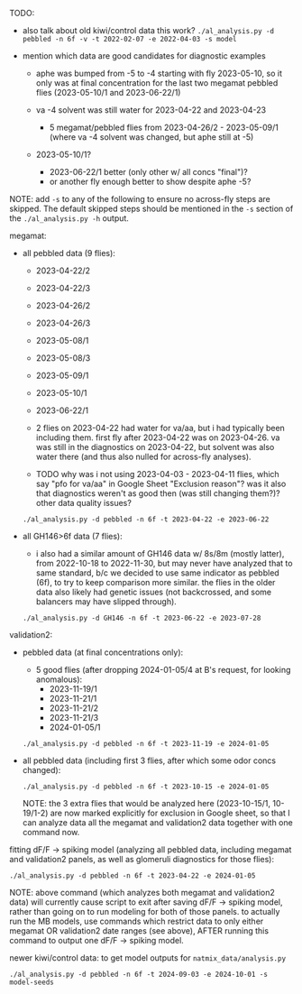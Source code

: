 TODO:
- also talk about old kiwi/control data
  this work?
  `./al_analysis.py -d pebbled -n 6f -v -t 2022-02-07 -e 2022-04-03 -s model`

- mention which data are good candidates for diagnostic examples
  - aphe was bumped from -5 to -4 starting with fly 2023-05-10, so it only was at final
    concentration for the last two megamat pebbled flies (2023-05-10/1 and 2023-06-22/1)

  - va -4 solvent was still water for 2023-04-22 and 2023-04-23
    - 5 megamat/pebbled flies from 2023-04-26/2 - 2023-05-09/1
      (where va -4 solvent was changed, but aphe still at -5)

  - 2023-05-10/1?
    - 2023-06-22/1 better (only other w/ all concs "final")?
    - or another fly enough better to show despite aphe -5?


NOTE: add `-s` to any of the following to ensure no across-fly steps are skipped.
The default skipped steps should be mentioned in the `-s` section of the
`./al_analysis.py -h` output.


megamat:
- all pebbled data (9 flies):
  - 2023-04-22/2
  - 2023-04-22/3
  - 2023-04-26/2
  - 2023-04-26/3
  - 2023-05-08/1
  - 2023-05-08/3
  - 2023-05-09/1
  - 2023-05-10/1
  - 2023-06-22/1

  - 2 flies on 2023-04-22 had water for va/aa, but i had typically been including them.
    first fly after 2023-04-22 was on 2023-04-26. va was still in the diagnostics on
    2023-04-22, but solvent was also water there (and thus also nulled for across-fly
    analyses).

  - TODO why was i not using 2023-04-03 - 2023-04-11 flies, which say
    "pfo for va/aa" in Google Sheet "Exclusion reason"? was it also that diagnostics
    weren't as good then (was still changing them?)? other data quality issues?

  ```
  ./al_analysis.py -d pebbled -n 6f -t 2023-04-22 -e 2023-06-22
  ```


- all GH146>6f data (7 flies):
  - i also had a similar amount of GH146 data w/ 8s/8m (mostly latter), from
    2022-10-18 to 2022-11-30, but may never have analyzed that to same standard,
    b/c we decided to use same indicator as pebbled (6f), to try to keep comparison more
    similar. the flies in the older data also likely had genetic issues (not
    backcrossed, and some balancers may have slipped through).

  ```
  ./al_analysis.py -d GH146 -n 6f -t 2023-06-22 -e 2023-07-28
  ```


validation2:
- pebbled data (at final concentrations only):
  - 5 good flies (after dropping 2024-01-05/4 at B's request, for looking anomalous):
    - 2023-11-19/1
    - 2023-11-21/1
    - 2023-11-21/2
    - 2023-11-21/3
    - 2024-01-05/1

  ```
  ./al_analysis.py -d pebbled -n 6f -t 2023-11-19 -e 2024-01-05
  ```


- all pebbled data (including first 3 flies, after which some odor concs changed):

  ```
  ./al_analysis.py -d pebbled -n 6f -t 2023-10-15 -e 2024-01-05
  ```

  NOTE: the 3 extra flies that would be analyzed here (2023-10-15/1, 10-19/1-2) are now
  marked explicitly for exclusion in Google sheet, so that I can analyze data
  all the megamat and validation2 data together with one command now.


fitting dF/F -> spiking model (analyzing all pebbled data, including megamat and
validation2 panels, as well as glomeruli diagnostics for those flies):
```
./al_analysis.py -d pebbled -n 6f -t 2023-04-22 -e 2024-01-05
```

NOTE: above command (which analyzes both megamat and validation2 data) will currently
cause script to exit after saving dF/F -> spiking model, rather than going on to run
modeling for both of those panels. to actually run the MB models, use commands which
restrict data to only either megamat OR validation2 date ranges (see above), AFTER
running this command to output one dF/F -> spiking model.


newer kiwi/control data:
to get model outputs for `natmix_data/analysis.py`
```
./al_analysis.py -d pebbled -n 6f -t 2024-09-03 -e 2024-10-01 -s model-seeds
```

